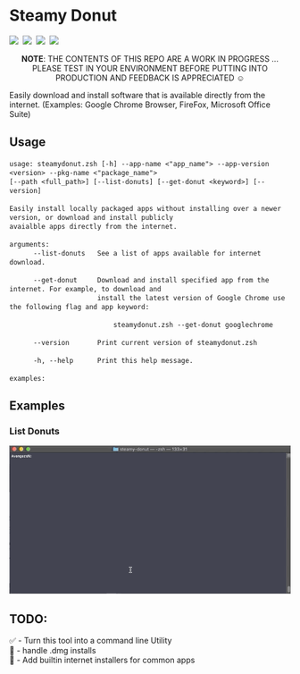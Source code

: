 # Steamy Donut

![](https://img.shields.io/badge/release-0.2.1-blue)&nbsp;
![](https://img.shields.io/badge/code-zshell-blue)&nbsp;
![](https://img.shields.io/badge/syntax-bashisms-blue)&nbsp;
![](https://img.shields.io/badge/macOS-10.14%2B-success)&nbsp;

<p align=center>
<b>NOTE</b>: THE CONTENTS OF THIS REPO ARE A WORK IN PROGRESS ... PLEASE TEST IN YOUR ENVIRONMENT BEFORE PUTTING INTO PRODUCTION AND FEEDBACK IS APPRECIATED ☺️
</p>

Easily download and install software that is available directly from the internet. (Examples: Google Chrome Browser, FireFox, Microsoft Office Suite)


## Usage

```
usage: steamydonut.zsh [-h] --app-name <"app_name"> --app-version <version> --pkg-name <"package_name"> 
[--path <full_path>] [--list-donuts] [--get-donut <keyword>] [--version]

Easily install locally packaged apps without installing over a newer version, or download and install publicly 
avaialble apps directly from the internet.

arguments:
      --list-donuts   See a list of apps available for internet download.

      --get-donut     Download and install specified app from the internet. For example, to download and 
                      install the latest version of Google Chrome use the following flag and app keyword: 

                          steamydonut.zsh --get-donut googlechrome

      --version       Print current version of steamydonut.zsh

      -h, --help      Print this help message.

examples:
```


## Examples


### List Donuts

![](images/steamydonut_list_donuts.gif)


##   TODO:

✅ - Turn this tool into a command line Utility  
🔲 - handle .dmg installs  
🔲 - Add builtin internet installers for common apps
